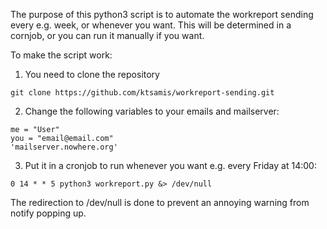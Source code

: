 The purpose of this python3 script is to automate the workreport sending every
e.g.  week, or whenever you want. This will be determined in a cornjob, or you
can run it manually if you want.

To make the script work:

1. You need to clone the repository
```
git clone https://github.com/ktsamis/workreport-sending.git
```
2. Change the following variables to your emails and mailserver:

```
me = "User"
you = "email@email.com"
'mailserver.nowhere.org'
```
3. Put it in a cronjob to run whenever you want e.g. every Friday at 14:00:

```
0 14 * * 5 python3 workreport.py &> /dev/null
```
The redirection to /dev/null is done to prevent an annoying warning from notify
popping up.
